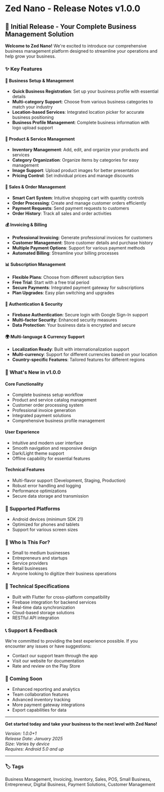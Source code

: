 # Zed Nano - Release Notes v1.0.0

## 🎉 Initial Release - Your Complete Business Management Solution

**Welcome to Zed Nano!** We're excited to introduce our comprehensive business management platform designed to streamline your operations and help grow your business.

### ✨ Key Features

#### 🏢 **Business Setup & Management**
- **Quick Business Registration**: Set up your business profile with essential details
- **Multi-category Support**: Choose from various business categories to match your industry
- **Location-based Services**: Integrated location picker for accurate business positioning
- **Business Profile Management**: Complete business information with logo upload support

#### 💼 **Product & Service Management**
- **Inventory Management**: Add, edit, and organize your products and services
- **Category Organization**: Organize items by categories for easy management
- **Image Support**: Upload product images for better presentation
- **Pricing Control**: Set individual prices and manage discounts

#### 🛒 **Sales & Order Management**
- **Smart Cart System**: Intuitive shopping cart with quantity controls
- **Order Processing**: Create and manage customer orders efficiently
- **Payment Requests**: Send payment requests to customers
- **Order History**: Track all sales and order activities

#### 💰 **Invoicing & Billing**
- **Professional Invoicing**: Generate professional invoices for customers
- **Customer Management**: Store customer details and purchase history
- **Multiple Payment Options**: Support for various payment methods
- **Automated Billing**: Streamline your billing processes

#### 📊 **Subscription Management**
- **Flexible Plans**: Choose from different subscription tiers
- **Free Trial**: Start with a free trial period
- **Secure Payments**: Integrated payment gateway for subscriptions
- **Plan Upgrades**: Easy plan switching and upgrades

#### 🔐 **Authentication & Security**
- **Firebase Authentication**: Secure login with Google Sign-In support
- **Multi-factor Security**: Enhanced security measures
- **Data Protection**: Your business data is encrypted and secure

#### 🌍 **Multi-language & Currency Support**
- **Localization Ready**: Built with internationalization support
- **Multi-currency**: Support for different currencies based on your location
- **Country-specific Features**: Tailored features for different regions

### 🚀 **What's New in v1.0.0**

#### Core Functionality
- Complete business setup workflow
- Product and service catalog management
- Customer order processing system
- Professional invoice generation
- Integrated payment solutions
- Comprehensive business profile management

#### User Experience
- Intuitive and modern user interface
- Smooth navigation and responsive design
- Dark/Light theme support
- Offline capability for essential features

#### Technical Features
- Multi-flavor support (Development, Staging, Production)
- Robust error handling and logging
- Performance optimizations
- Secure data storage and transmission

### 📱 **Supported Platforms**
- Android devices (minimum SDK 21)
- Optimized for phones and tablets
- Support for various screen sizes

### 🎯 **Who Is This For?**
- Small to medium businesses
- Entrepreneurs and startups
- Service providers
- Retail businesses
- Anyone looking to digitize their business operations

### 🔧 **Technical Specifications**
- Built with Flutter for cross-platform compatibility
- Firebase integration for backend services
- Real-time data synchronization
- Cloud-based storage solutions
- RESTful API integration

### 📞 **Support & Feedback**
We're committed to providing the best experience possible. If you encounter any issues or have suggestions:
- Contact our support team through the app
- Visit our website for documentation
- Rate and review on the Play Store

### 🔄 **Coming Soon**
- Enhanced reporting and analytics
- Team collaboration features
- Advanced inventory tracking
- More payment gateway integrations
- Export capabilities for data

---

**Get started today and take your business to the next level with Zed Nano!**

*Version: 1.0.0+1*  
*Release Date: January 2025*  
*Size: Varies by device*  
*Requires: Android 5.0 and up*

---

### 🏷️ **Tags**
Business Management, Invoicing, Inventory, Sales, POS, Small Business, Entrepreneur, Digital Business, Payment Solutions, Customer Management
